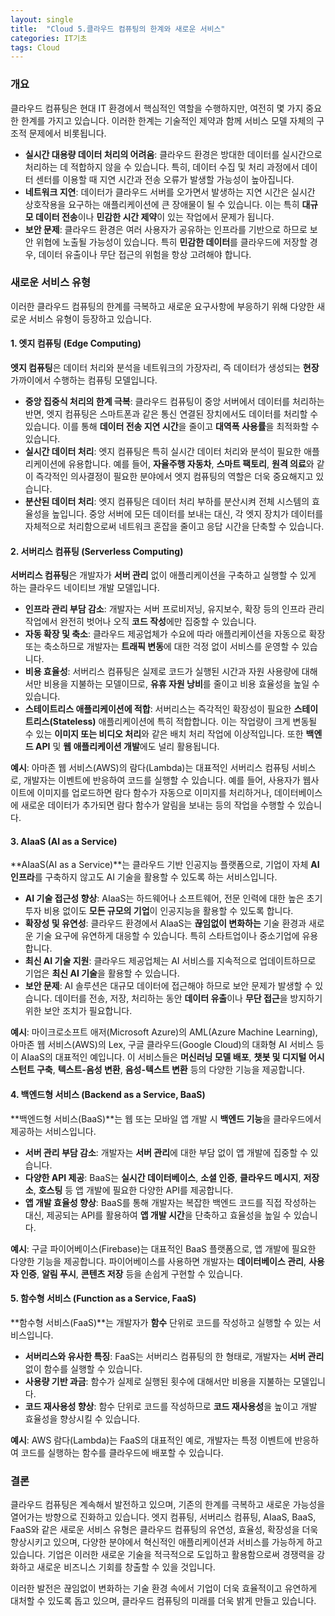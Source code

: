 ```yaml
---
layout: single
title:  "Cloud 5.클라우드 컴퓨팅의 한계와 새로운 서비스"
categories: IT기초
tags: Cloud
---
```




### 개요

클라우드 컴퓨팅은 현대 IT 환경에서 핵심적인 역할을 수행하지만, 여전히 몇 가지 중요한 한계를 가지고 있습니다. 이러한 한계는 기술적인 제약과 함께 서비스 모델 자체의 구조적 문제에서 비롯됩니다.

- **실시간 대용량 데이터 처리의 어려움**: 클라우드 환경은 방대한 데이터를 실시간으로 처리하는 데 적합하지 않을 수 있습니다. 특히, 데이터 수집 및 처리 과정에서 데이터 센터를 이용할 때 지연 시간과 전송 오류가 발생할 가능성이 높아집니다.
- **네트워크 지연**: 데이터가 클라우드 서버를 오가면서 발생하는 지연 시간은 실시간 상호작용을 요구하는 애플리케이션에 큰 장애물이 될 수 있습니다. 이는 특히 **대규모 데이터 전송**이나 **민감한 시간 제약**이 있는 작업에서 문제가 됩니다.
- **보안 문제**: 클라우드 환경은 여러 사용자가 공유하는 인프라를 기반으로 하므로 보안 위협에 노출될 가능성이 있습니다. 특히 **민감한 데이터**를 클라우드에 저장할 경우, 데이터 유출이나 무단 접근의 위험을 항상 고려해야 합니다.

### 새로운 서비스 유형

이러한 클라우드 컴퓨팅의 한계를 극복하고 새로운 요구사항에 부응하기 위해 다양한 새로운 서비스 유형이 등장하고 있습니다.

#### 1. 엣지 컴퓨팅 (Edge Computing)

**엣지 컴퓨팅**은 데이터 처리와 분석을 네트워크의 가장자리, 즉 데이터가 생성되는 **현장** 가까이에서 수행하는 컴퓨팅 모델입니다.

- **중앙 집중식 처리의 한계 극복**: 클라우드 컴퓨팅이 중앙 서버에서 데이터를 처리하는 반면, 엣지 컴퓨팅은 스마트폰과 같은 통신 연결된 장치에서도 데이터를 처리할 수 있습니다. 이를 통해 **데이터 전송 지연 시간**을 줄이고 **대역폭 사용률**을 최적화할 수 있습니다.
- **실시간 데이터 처리**: 엣지 컴퓨팅은 특히 실시간 데이터 처리와 분석이 필요한 애플리케이션에 유용합니다. 예를 들어, **자율주행 자동차**, **스마트 팩토리**, **원격 의료**와 같이 즉각적인 의사결정이 필요한 분야에서 엣지 컴퓨팅의 역할은 더욱 중요해지고 있습니다.
- **분산된 데이터 처리**: 엣지 컴퓨팅은 데이터 처리 부하를 분산시켜 전체 시스템의 효율성을 높입니다. 중앙 서버에 모든 데이터를 보내는 대신, 각 엣지 장치가 데이터를 자체적으로 처리함으로써 네트워크 혼잡을 줄이고 응답 시간을 단축할 수 있습니다.

#### 2. 서버리스 컴퓨팅 (Serverless Computing)

**서버리스 컴퓨팅**은 개발자가 **서버 관리** 없이 애플리케이션을 구축하고 실행할 수 있게 하는 클라우드 네이티브 개발 모델입니다.

- **인프라 관리 부담 감소**: 개발자는 서버 프로비저닝, 유지보수, 확장 등의 인프라 관리 작업에서 완전히 벗어나 오직 **코드 작성**에만 집중할 수 있습니다.
- **자동 확장 및 축소**: 클라우드 제공업체가 수요에 따라 애플리케이션을 자동으로 확장 또는 축소하므로 개발자는 **트래픽 변동**에 대한 걱정 없이 서비스를 운영할 수 있습니다.
- **비용 효율성**: 서버리스 컴퓨팅은 실제로 코드가 실행된 시간과 자원 사용량에 대해서만 비용을 지불하는 모델이므로, **유휴 자원 낭비**를 줄이고 비용 효율성을 높일 수 있습니다.
- **스테이트리스 애플리케이션에 적합**: 서버리스는 즉각적인 확장성이 필요한 **스테이트리스(Stateless)** 애플리케이션에 특히 적합합니다. 이는 작업량이 크게 변동될 수 있는 **이미지 또는 비디오 처리**와 같은 배치 처리 작업에 이상적입니다. 또한 **백엔드 API** 및 **웹 애플리케이션 개발**에도 널리 활용됩니다.

**예시**: 아마존 웹 서비스(AWS)의 람다(Lambda)는 대표적인 서버리스 컴퓨팅 서비스로, 개발자는 이벤트에 반응하여 코드를 실행할 수 있습니다. 예를 들어, 사용자가 웹사이트에 이미지를 업로드하면 람다 함수가 자동으로 이미지를 처리하거나, 데이터베이스에 새로운 데이터가 추가되면 람다 함수가 알림을 보내는 등의 작업을 수행할 수 있습니다.

#### 3. AIaaS (AI as a Service)

**AIaaS(AI as a Service)**는 클라우드 기반 인공지능 플랫폼으로, 기업이 자체 **AI 인프라**를 구축하지 않고도 AI 기술을 활용할 수 있도록 하는 서비스입니다.

- **AI 기술 접근성 향상**: AIaaS는 하드웨어나 소프트웨어, 전문 인력에 대한 높은 초기 투자 비용 없이도 **모든 규모의 기업**이 인공지능을 활용할 수 있도록 합니다.
- **확장성 및 유연성**: 클라우드 환경에서 AIaaS는 **끊임없이 변화하는** 기술 환경과 새로운 기술 요구에 유연하게 대응할 수 있습니다. 특히 스타트업이나 중소기업에 유용합니다.
- **최신 AI 기술 지원**: 클라우드 제공업체는 AI 서비스를 지속적으로 업데이트하므로 기업은 **최신 AI 기술**을 활용할 수 있습니다.
- **보안 문제**: AI 솔루션은 대규모 데이터에 접근해야 하므로 보안 문제가 발생할 수 있습니다. 데이터를 전송, 저장, 처리하는 동안 **데이터 유출**이나 **무단 접근**을 방지하기 위한 보안 조치가 필요합니다.

**예시**: 마이크로소프트 애저(Microsoft Azure)의 AML(Azure Machine Learning), 아마존 웹 서비스(AWS)의 Lex, 구글 클라우드(Google Cloud)의 대화형 AI 서비스 등이 AIaaS의 대표적인 예입니다. 이 서비스들은 **머신러닝 모델 배포**, **챗봇 및 디지털 어시스턴트 구축**, **텍스트-음성 변환**, **음성-텍스트 변환** 등의 다양한 기능을 제공합니다.

#### 4. 백엔드형 서비스 (Backend as a Service, BaaS)

**백엔드형 서비스(BaaS)**는 웹 또는 모바일 앱 개발 시 **백엔드 기능**을 클라우드에서 제공하는 서비스입니다.

- **서버 관리 부담 감소**: 개발자는 **서버 관리**에 대한 부담 없이 앱 개발에 집중할 수 있습니다.
- **다양한 API 제공**: BaaS는 **실시간 데이터베이스**, **소셜 인증**, **클라우드 메시지**, **저장소**, **호스팅** 등 앱 개발에 필요한 다양한 API를 제공합니다.
- **앱 개발 효율성 향상**: BaaS를 통해 개발자는 복잡한 백엔드 코드를 직접 작성하는 대신, 제공되는 API를 활용하여 **앱 개발 시간**을 단축하고 효율성을 높일 수 있습니다.

**예시**: 구글 파이어베이스(Firebase)는 대표적인 BaaS 플랫폼으로, 앱 개발에 필요한 다양한 기능을 제공합니다. 파이어베이스를 사용하면 개발자는 **데이터베이스 관리**, **사용자 인증**, **알림 푸시**, **콘텐츠 저장** 등을 손쉽게 구현할 수 있습니다.

#### 5. 함수형 서비스 (Function as a Service, FaaS)

**함수형 서비스(FaaS)**는 개발자가 **함수** 단위로 코드를 작성하고 실행할 수 있는 서비스입니다.

- **서버리스와 유사한 특징**: FaaS는 서버리스 컴퓨팅의 한 형태로, 개발자는 **서버 관리** 없이 함수를 실행할 수 있습니다.
- **사용량 기반 과금**: 함수가 실제로 실행된 횟수에 대해서만 비용을 지불하는 모델입니다.
- **코드 재사용성 향상**: 함수 단위로 코드를 작성하므로 **코드 재사용성**을 높이고 개발 효율성을 향상시킬 수 있습니다.

**예시**: AWS 람다(Lambda)는 FaaS의 대표적인 예로, 개발자는 특정 이벤트에 반응하여 코드를 실행하는 함수를 클라우드에 배포할 수 있습니다.

### 결론

클라우드 컴퓨팅은 계속해서 발전하고 있으며, 기존의 한계를 극복하고 새로운 가능성을 열어가는 방향으로 진화하고 있습니다. 엣지 컴퓨팅, 서버리스 컴퓨팅, AIaaS, BaaS, FaaS와 같은 새로운 서비스 유형은 클라우드 컴퓨팅의 유연성, 효율성, 확장성을 더욱 향상시키고 있으며, 다양한 분야에서 혁신적인 애플리케이션과 서비스를 가능하게 하고 있습니다. 기업은 이러한 새로운 기술을 적극적으로 도입하고 활용함으로써 경쟁력을 강화하고 새로운 비즈니스 기회를 창출할 수 있을 것입니다.

이러한 발전은 끊임없이 변화하는 기술 환경 속에서 기업이 더욱 효율적이고 유연하게 대처할 수 있도록 돕고 있으며, 클라우드 컴퓨팅의 미래를 더욱 밝게 만들고 있습니다.

